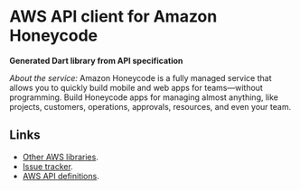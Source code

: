# AWS API client for Amazon Honeycode

**Generated Dart library from API specification**

*About the service:*
Amazon Honeycode is a fully managed service that allows you to quickly build
mobile and web apps for teams—without programming. Build Honeycode apps for
managing almost anything, like projects, customers, operations, approvals,
resources, and even your team.

## Links

- [Other AWS libraries](https://github.com/agilord/aws_client/tree/master/generated).
- [Issue tracker](https://github.com/agilord/aws_client/issues).
- [AWS API definitions](https://github.com/aws/aws-sdk-js/tree/master/apis).
